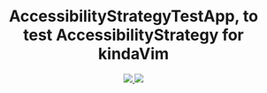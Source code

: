 <h1 align="center">AccessibilityStrategyTestApp, to test AccessibilityStrategy for kindaVim</h1>

<p align="center">
    <a href="https://github.com/godbout/AccessibilityStrategyTestApp/actions">
        <img src="https://github.com/godbout/AccessibilityStrategyTestApp/actions/workflows/main.yml/badge.svg"/>
    </a>
    <a href="https://codecov.io/gh/godbout/AccessibilityStrategyTestApp">
        <img src="https://codecov.io/gh/godbout/AccessibilityStrategyTestApp/branch/master/graph/badge.svg?token=IJOPnX05Fi"/>
    </a>
</p>
